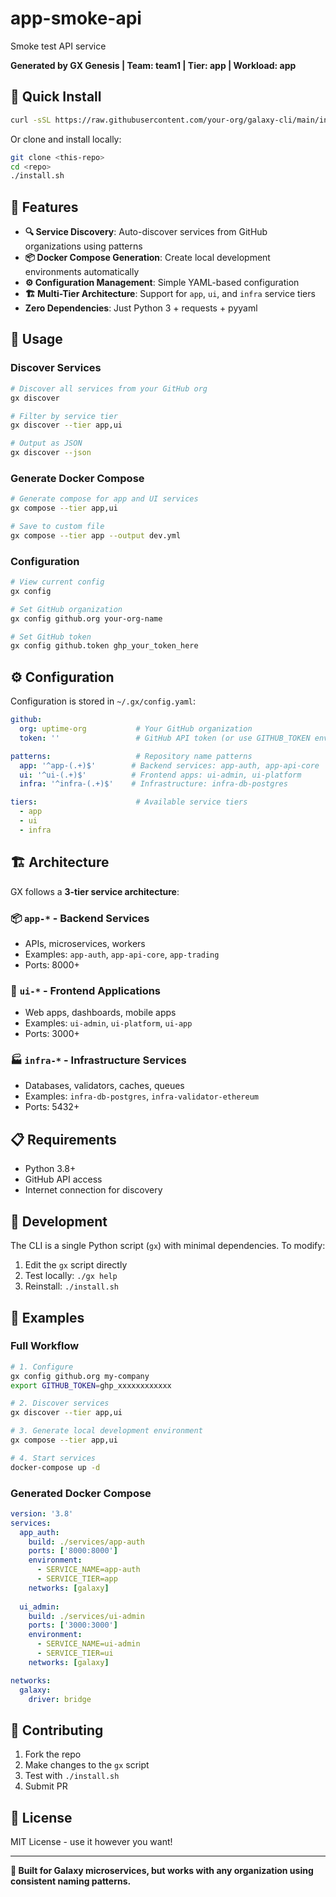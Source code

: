 # app-smoke-api

Smoke test API service

**Generated by GX Genesis | Team: team1 | Tier: app | Workload: app**

## 🚀 **Quick Install**

```bash
curl -sSL https://raw.githubusercontent.com/your-org/galaxy-cli/main/install.sh | bash
```

Or clone and install locally:
```bash
git clone <this-repo>
cd <repo>
./install.sh
```

## 🎯 **Features**

- **🔍 Service Discovery**: Auto-discover services from GitHub organizations using patterns
- **📦 Docker Compose Generation**: Create local development environments automatically  
- **⚙️ Configuration Management**: Simple YAML-based configuration
- **🏗️ Multi-Tier Architecture**: Support for `app`, `ui`, and `infra` service tiers
- **Zero Dependencies**: Just Python 3 + requests + pyyaml

## 📖 **Usage**

### **Discover Services**
```bash
# Discover all services from your GitHub org
gx discover

# Filter by service tier
gx discover --tier app,ui

# Output as JSON
gx discover --json
```

### **Generate Docker Compose**
```bash
# Generate compose for app and UI services  
gx compose --tier app,ui

# Save to custom file
gx compose --tier app --output dev.yml
```

### **Configuration**
```bash
# View current config
gx config

# Set GitHub organization
gx config github.org your-org-name

# Set GitHub token
gx config github.token ghp_your_token_here
```

## ⚙️ **Configuration**

Configuration is stored in `~/.gx/config.yaml`:

```yaml
github:
  org: uptime-org           # Your GitHub organization
  token: ''                 # GitHub API token (or use GITHUB_TOKEN env var)

patterns:                   # Repository name patterns
  app: '^app-(.+)$'        # Backend services: app-auth, app-api-core
  ui: '^ui-(.+)$'          # Frontend apps: ui-admin, ui-platform  
  infra: '^infra-(.+)$'    # Infrastructure: infra-db-postgres

tiers:                      # Available service tiers
  - app
  - ui
  - infra
```

## 🏗️ **Architecture**

GX follows a **3-tier service architecture**:

### **📦 `app-*` - Backend Services**
- APIs, microservices, workers
- Examples: `app-auth`, `app-api-core`, `app-trading`
- Ports: 8000+

### **🎨 `ui-*` - Frontend Applications** 
- Web apps, dashboards, mobile apps
- Examples: `ui-admin`, `ui-platform`, `ui-app`
- Ports: 3000+

### **🏭 `infra-*` - Infrastructure Services**
- Databases, validators, caches, queues
- Examples: `infra-db-postgres`, `infra-validator-ethereum`
- Ports: 5432+

## 📋 **Requirements**

- Python 3.8+
- GitHub API access
- Internet connection for discovery

## 🔧 **Development**

The CLI is a single Python script (`gx`) with minimal dependencies. To modify:

1. Edit the `gx` script directly
2. Test locally: `./gx help`
3. Reinstall: `./install.sh`

## 📝 **Examples**

### **Full Workflow**
```bash
# 1. Configure
gx config github.org my-company
export GITHUB_TOKEN=ghp_xxxxxxxxxxxx

# 2. Discover services
gx discover --tier app,ui

# 3. Generate local development environment
gx compose --tier app,ui

# 4. Start services
docker-compose up -d
```

### **Generated Docker Compose**
```yaml
version: '3.8'
services:
  app_auth:
    build: ./services/app-auth
    ports: ['8000:8000']
    environment:
      - SERVICE_NAME=app-auth
      - SERVICE_TIER=app
    networks: [galaxy]
  
  ui_admin:
    build: ./services/ui-admin  
    ports: ['3000:3000']
    environment:
      - SERVICE_NAME=ui-admin
      - SERVICE_TIER=ui
    networks: [galaxy]

networks:
  galaxy:
    driver: bridge
```

## 🤝 **Contributing**

1. Fork the repo
2. Make changes to the `gx` script
3. Test with `./install.sh`
4. Submit PR

## 📄 **License**

MIT License - use it however you want!

---

**🌌 Built for Galaxy microservices, but works with any organization using consistent naming patterns.**